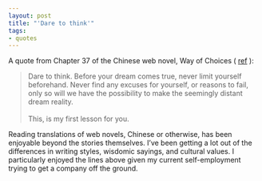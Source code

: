 ```yaml
---
layout: post
title: "'Dare to think'"
tags:
- quotes
---
```



A quote from Chapter 37 of the Chinese web novel, Way of Choices ( [ref](https://bingnovels.wordpress.com/way-of-choice/chapter-37-the-first-lesson/) ):

>Dare to think. Before your dream comes true, never limit yourself beforehand. Never find any excuses for yourself, or reasons to fail, only so will we have the possibility to make the seemingly distant dream reality.
><br/>
><br/>
>This, is my first lesson for you.

Reading translations of web novels, Chinese or otherwise, has been enjoyable beyond the stories themselves. I’ve been getting a lot out of the differences in writing styles, wisdomic sayings, and cultural values. I particularly enjoyed the lines above given my current self-employment trying to get a company off the ground.
